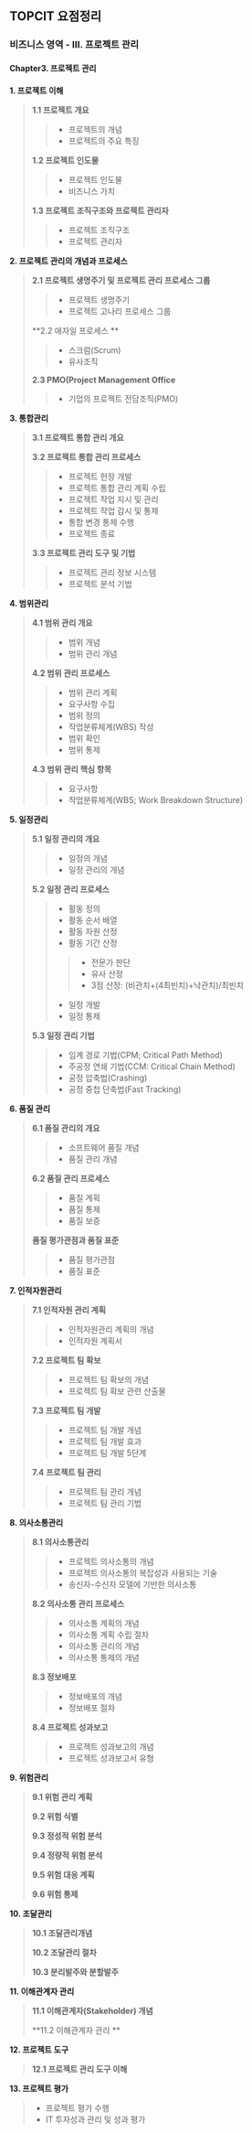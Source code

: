 ## TOPCIT 요점정리

### 비즈니스 영역 - Ⅲ. 프로젝트 관리

#### Chapter3. 프로젝트 관리

**1. 프로젝트 이해**

> **1.1 프로젝트 개요**
>
> > - 프로젝트의 개념 
> >- 프로젝트의 주요 특징 
> > 
> 
> **1.2 프로젝트 인도물**
> 
> > - 프로젝트 인도물 
> > - 비즈니스 가치 
> 
> **1.3 프로젝트 조직구조와 프로젝트 관리자**
> 
> > * 프로젝트 조직구조 
> > * 프로젝트 관리자 



**2. 프로젝트 관리의 개념과 프로세스**

> **2.1 프로젝트 생명주기 및 프로젝트 관리 프로세스 그룹**
>
> > - 프로젝트 생명주기 
> > - 프로젝트 고나리 프로세스 그룹 
>
> **2.2 애자일 프로세스 **
>
> > - 스크럼(Scrum)
> > - 유사조직 
>
> **2.3 PMO(Project Management Office**
>
> > * 기업의 프로젝트 전담조직(PMO)



**3. 통합관리**

> **3.1 프로젝트 통합 관리 개요**
>
> **3.2 프로젝트 통합 관리 프로세스**
>
> > - 프로젝트 헌장 개발 
> > - 프로젝트 통합 관리 계획 수립
> > - 프로젝트 작업 지시 및 관리
> > - 프로젝트 작업 감시 및 통제
> > - 통합 변경 통제 수행
> > - 프로젝트 종료 
>
> **3.3 프로젝트 관리 도구 및 기법**
>
> > - 프로젝트 관리 정보 시스템 
> > - 프로젝트 분석 기법 



**4. 범위관리**

> **4.1 범위 관리 개요**
>
> > - 범위 개념 
> > - 범위 관리 개념 
>
> **4.2 범위 관리 프로세스**
>
> > - 범위 관리 계획 
> > - 요구사항 수집
> > - 범위 정의 
> > - 작업분류체계(WBS) 작성
> > - 범위 확인 
> > - 범위 통제 
>
> **4.3 범위 관리 핵심 항목**
>
> > - 요구사항 
> > - 작업분류체계(WBS; Work Breakdown Structure)



**5. 일정관리**

> **5.1 일정 관리의 개요**
>
> > - 일정의 개념 
> > - 일정 관리의 개념 
>
> **5.2 일정 관리 프로세스**
>
> > - 활동 정의
> > - 활동 순서 배열
> > - 활동 자원 산정 
> > - 활동 기간 산정
> >
> > > * 전문가 판단
> > > * 유사 산정 
> > > * 3점 산정: (비관치+(4최빈치)+낙관치)/최빈치
> >
> > - 일정 개발 
> > - 일정 통제 
>
> **5.3 일정 관리 기법**
>
> > - 임계 경로 기법(CPM; Critical Path Method)
> > - 주공정 연쇄 기법(CCM: Critical Chain Method)
> > - 공정 압축법(Crashing)
> > - 공정 중첩 단축법(Fast Tracking)



**6. 품질 관리**

> **6.1 품질 관리의 개요**
>
> > - 소프트웨어 품질 개념 
> > - 품질 관리 개념 
>
> **6.2 품질 관리 프로세스**
>
> > - 품질 계획 
> > - 품질 통제 
> > - 품질 보증 
>
> **품질 평가관점과 품질 표준**
>
> > - 품질 평가관점 
> > - 품질 표준 



**7. 인적자원관리**

> **7.1 인적자원 관리 계획**
>
> > - 인적자원관리 계획의 개념 
> > - 인적자원 계획서 
>
> **7.2 프로젝트 팀 확보**
>
> > - 프로젝트 팀 확보의 개념 
> > - 프로젝트 팀 확보 관련 산출물 
>
> **7.3 프로젝트 팀 개발**
>
> > - 프로젝트 팀 개발 개념 
> > - 프로젝트 팀 개발 효과 
> > - 프로젝트 팀 개발 5단계
>
> **7.4 프로젝트 팀 관리**
>
> > - 프로젝트 팀 관리 개념
> > - 프로젝트 팀 관리 기법 



**8. 의사소통관리**

> **8.1 의사소통관리**
>
> > - 프로젝트 의사소통의 개념
> > - 프로젝트 의사소통의 복잡성과 사용되는 기술
> > - 송신자-수신자 모델에 기반한 의사소통 
>
> **8.2 의사소통 관리 프로세스**
>
> > - 의사소통 계획의 개념 
> > - 의사소통 계획 수립 절차 
> > - 의사소통 관리의 개념 
> > - 의사소통 통제의 개념 
>
> **8.3 정보배포**
>
> > - 정보배포의 개념 
> > - 정보배포 절차 
>
> **8.4 프로젝트 성과보고**
>
> > - 프로젝트 성과보고의 개념 
> > - 프로젝트 성과보고서 유형 



**9. 위험관리**

> **9.1 위험 관리 계획**
>
> **9.2 위험 식별**
>
> **9.3 정성적 위험 분석**
>
> **9.4 정량적 위험 분석**
>
> **9.5 위험 대응 계획**
>
> **9.6 위험 통제**

**10. 조달관리**

> **10.1 조달관리개념**
>
> **10.2 조달관리 절차**
>
> **10.3 분리발주와 분할발주**

**11. 이해관계자 관리**

> **11.1 이해관계자(Stakeholder) 개념**
>
> **11.2 이해관계자 관리 **

**12. 프로젝트 도구**

> **12.1 프로젝트 관리 도구 이해**

**13. 프로젝트 평가**

> - 프로젝트 평가 수행 
> - IT 투자성과 관리 및 성과 평가 
